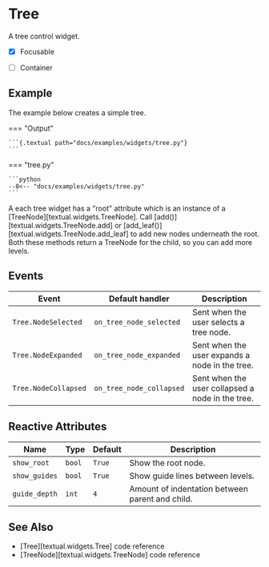 # Tree

A tree control widget.

- [x] Focusable
- [ ] Container


## Example

The example below creates a simple tree.

=== "Output"

    ```{.textual path="docs/examples/widgets/tree.py"}
    ```

=== "tree.py"

    ```python
    --8<-- "docs/examples/widgets/tree.py"
    ```

A each tree widget has a "root" attribute which is an instance of a [TreeNode][textual.widgets.TreeNode]. Call [add()][textual.widgets.TreeNode.add] or [add_leaf()][textual.widgets.TreeNode.add_leaf] to add new nodes underneath the root. Both these methods return a TreeNode for the child, so you can add more levels.

## Events

| Event                | Default handler          | Description                                      |
| -------------------- | ------------------------ | ------------------------------------------------ |
| `Tree.NodeSelected`  | `on_tree_node_selected`  | Sent when the user selects a tree node.          |
| `Tree.NodeExpanded`  | `on_tree_node_expanded`  | Sent when the user expands a node in the tree.   |
| `Tree.NodeCollapsed` | `on_tree_node_collapsed` | Sent when the user collapsed a node in the tree. |

## Reactive Attributes

| Name          | Type   | Default | Description                                     |
| ------------- | ------ | ------- | ----------------------------------------------- |
| `show_root`   | `bool` | `True`  | Show the root node.                             |
| `show_guides` | `bool` | `True`  | Show guide lines between levels.                |
| `guide_depth` | `int`  | `4`     | Amount of indentation between parent and child. |


## See Also

* [Tree][textual.widgets.Tree] code reference
* [TreeNode][textual.widgets.TreeNode] code reference
